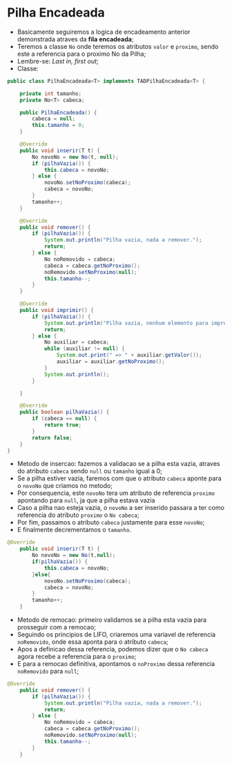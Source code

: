 # Pilha Encadeada
- Basicamente seguiremos a logica de encadeamento anterior demonstrada atraves da **fila encadeada**;
- Teremos a classe `No` onde teremos os atributos `valor` e `proximo`, sendo este a referencia para o proximo No da Pilha;
- Lembre-se: _Last in, first out_;
- Classe:
```java
public class PilhaEncadeada<T> implements TADPilhaEncadeada<T> {

    private int tamanho;
    private No<T> cabeca;

    public PilhaEncadeada() {
        cabeca = null;
        this.tamanho = 0;
    }

    @Override
    public void inserir(T t) {
        No novoNo = new No(t, null);
        if (pilhaVazia()) {
            this.cabeca = novoNo;
        } else {
            novoNo.setNoProximo(cabeca);
            cabeca = novoNo;
        }
        tamanho++;
    }

    @Override
    public void remover() {
        if (pilhaVazia()) {
            System.out.println("Pilha vazia, nada a remover.");
            return;
        } else {
            No noRemovido = cabeca;
            cabeca = cabeca.getNoProximo();
            noRemovido.setNoProximo(null);
            this.tamanho--;
        }
    }

    @Override
    public void imprimir() {
        if (pilhaVazia()) {
            System.out.println("Pilha vazia, nenhum elemento para impressao");
            return;
        } else {
            No auxiliar = cabeca;
            while (auxiliar != null) {
                System.out.print(" => " + auxiliar.getValor());
                auxiliar = auxiliar.getNoProximo();
            }
            System.out.println();
        }

    }

    @Override
    public boolean pilhaVazia() {
        if (cabeca == null) {
            return true;
        }
        return false;
    }
}
```

- Metodo de insercao: fazemos a validacao se a pilha esta vazia, atraves do atributo `cabeca` sendo `null` ou `tamanho` igual a 0;
- Se a pilha estiver vazia, faremos com que o atributo `cabeca` aponte para o `novoNo` que criamos no metodo;
- Por consequencia, este `novoNo` tera um atributo de referencia `proximo` apontando para `null`, ja que a pilha estava vazia
- Caso a pilha nao esteja vazia, o `novoNo` a ser inserido passara a ter como referencia do atributo `proximo` o `No cabeca`;
- Por fim, passamos o atributo `cabeca` justamente para esse `novoNo`;
- E finalmente decrementamos o `tamanho`.
```java
@Override
    public void inserir(T t) {
        No novoNo = new No(t,null);
        if(pilhaVazia()) {
            this.cabeca = novoNo;
        }else{
            novoNo.setNoProximo(cabeca);
            cabeca = novoNo;
        }
        tamanho++;
    }
```

- Metodo de remocao: primeiro validamos se a pilha esta vazia para prosseguir com a remocao;
- Seguindo os principios de LIFO, criaremos uma variavel de referencia `noRemovido`, onde essa aponta para o atributo `cabeca`;
- Apos a definicao dessa referencia, podemos dizer que o `No cabeca` agora recebe a referencia para o `proximo`;
- E para a remocao definitiva, apontamos o `noProximo` dessa referencia `noRemovido` para `null`;
```java
@Override
    public void remover() {
        if (pilhaVazia()) {
            System.out.println("Pilha vazia, nada a remover.");
            return;
        } else {
            No noRemovido = cabeca;
            cabeca = cabeca.getNoProximo();
            noRemovido.setNoProximo(null);
            this.tamanho--;
        }
    }
```